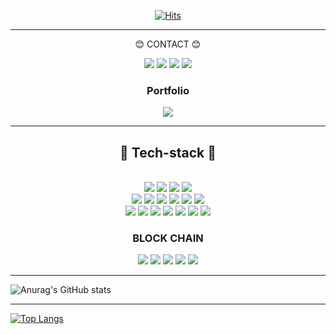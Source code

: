 
<div align=center>
 
[![Hits](https://hits.seeyoufarm.com/api/count/incr/badge.svg?url=https%3A%2F%2Fgithub.com%2Feunchong2lee&count_bg=%23C5C83D&title_bg=%233550CF&icon=typescript.svg&icon_color=%23E7E7E7&title=hits&edge_flat=false)](https://hits.seeyoufarm.com)
 </div>
 
***

<div align=center>

:blush: CONTACT :blush:

<a href="mailto:tlfqjrjs1327@gmail.com"><img src="https://img.shields.io/badge/Gmail-D0A9F5?style=flat-square&logo=Gmail&logoColor=white&link=mailto:tlfqjrjs1327@gmail.com"/></a>
<a href="mailto:tlfqjrjs1234@naver.com"><img src="https://img.shields.io/badge/naver-03C75A?style=flat-square&logo=naver&logoColor=white&link=mailto:tlfqjrjs1234@naver.com"/></a>
<a href="https://www.instagram.com/eunpoung/"><img src="https://img.shields.io/badge/Instagram-E4405F?style=flat-square&logo=Instagram&logoColor=white&link=https://www.instagram.com/eunpoung/"/></a>
<a href="https://www.facebook.com/profile.php?id=100008009585438"><img src="https://img.shields.io/badge/facebook-1877F2?style=flat-square&logo=facebook&logoColor=white&link=https://www.facebook.com/profile.php?id=100008009585438"/></a>
 </div>


<div align=center>

### Portfolio

<a href="https://concrete-bulb-957.notion.site/Eunchong-Notion-73bc1261ea084cfeaf46247d069273a6"><img src="https://img.shields.io/badge/notion-000000?style=flat-square&logo=notion&logoColor=white&link=https://concrete-bulb-957.notion.site/Eunchong-Notion-73bc1261ea084cfeaf46247d069273a6"/></a>
 
 </div>
 
***



<div align=center>

## :hammer: Tech-stack :wrench:

<br>
<img src="https://img.shields.io/badge/node.js-339933?style=for-the-badge&logo=node.js&logoColor=white">
<img src="https://img.shields.io/badge/nestjs-E0234E?style=for-the-badge&logo=nestjs&logoColor=white">
<img src="https://img.shields.io/badge/javascript-F7DF1E?style=for-the-badge&logo=javascript&logoColor=black">
<img src="https://img.shields.io/badge/typescript-3178C6?style=for-the-badge&logo=typescript&logoColor=white">
<br>
<img src="https://img.shields.io/badge/mysql-4479A1?style=for-the-badge&logo=mysql&logoColor=white">
<img src="https://img.shields.io/badge/MongoDB-47A248?style=for-the-badge&logo=mongoDB&logoColor=white">
<img src="https://img.shields.io/badge/aws ec2-FF9900?style=for-the-badge&logo=amazon ec2&logoColor=white">
<img src="https://img.shields.io/badge/nginx-009639?style=for-the-badge&logo=nginx&logoColor=white">
<img src="https://img.shields.io/badge/amazon s3-569A31?style=for-the-badge&logo=amazon s3&logoColor=white">
<img src="https://img.shields.io/badge/docker-2496ED?style=for-the-badge&logo=docker&logoColor=white">
<br>
<img src="https://img.shields.io/badge/socket.io-ffffff?style=for-the-badge&logo=socket.io&logoColor=black">
<img src="https://img.shields.io/badge/swagger-85EA2D?style=for-the-badge&logo=swagger&logoColor=white">
<img src="https://img.shields.io/badge/puppeteer-40B5A4?style=for-the-badge&logo=puppeteer&logoColor=white">
<img src="https://img.shields.io/badge/axios-DA291C?style=for-the-badge&logo=axios&logoColor=white">
<img src="https://img.shields.io/badge/cheerio-EF4678?style=for-the-badge&logo=cheerio&logoColor=white">
<img src="https://img.shields.io/badge/JSON Web Tokens-000000?style=for-the-badge&logo=JSON Web Tokens&logoColor=white">
<img src="https://img.shields.io/badge/CRON-BE95FF?style=for-the-badge&logo=CRON&logoColor=white">
<br>

### BLOCK CHAIN

<img src="https://img.shields.io/badge/solidity-363636?style=for-the-badge&logo=solidity&logoColor=white">
<img src="https://img.shields.io/badge/truffle-000000?style=for-the-badge&logo=truffle&logoColor=white">
<img src="https://img.shields.io/badge/jsonrpc-000000?style=for-the-badge&logo=JSON&logoColor=white">
<img src="https://img.shields.io/badge/geth-000000?style=for-the-badge&logo=ethereum&logoColor=white">
<img src="https://img.shields.io/badge/ganache-F09D13?style=for-the-badge&logo=ganache&logoColor=white">
</div>

***

![Anurag's GitHub stats](https://github-readme-stats.vercel.app/api?username=eunchong2lee&show_icons=true&theme=radical)

***

[![Top Langs](https://github-readme-stats.vercel.app/api/top-langs/?username=eunchong2lee&layout=compact)](https://github.com/eunchong2lee/github-readme-stats)
